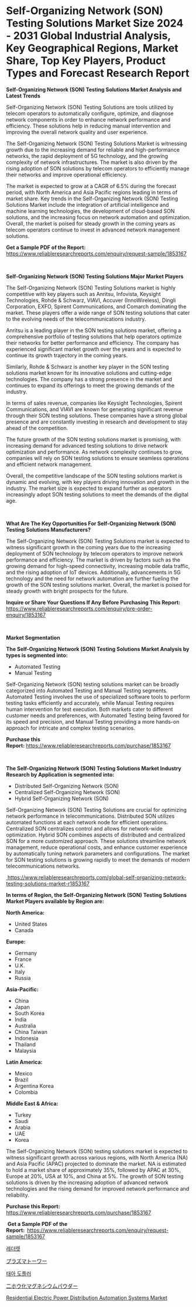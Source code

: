 <p><h1>Self-Organizing Network (SON) Testing Solutions Market Size 2024 - 2031 Global Industrial Analysis, Key Geographical Regions, Market Share, Top Key Players, Product Types and Forecast Research Report</h1></p><p><strong>Self-Organizing Network (SON) Testing Solutions Market Analysis and Latest Trends</strong></p>
<p><p>Self-Organizing Network (SON) Testing Solutions are tools utilized by telecom operators to automatically configure, optimize, and diagnose network components in order to enhance network performance and efficiency. These solutions help in reducing manual intervention and improving the overall network quality and user experience.</p><p>The Self-Organizing Network (SON) Testing Solutions Market is witnessing growth due to the increasing demand for reliable and high-performance networks, the rapid deployment of 5G technology, and the growing complexity of network infrastructures. The market is also driven by the rising adoption of SON solutions by telecom operators to efficiently manage their networks and improve operational efficiency.</p><p>The market is expected to grow at a CAGR of 6.5% during the forecast period, with North America and Asia Pacific regions leading in terms of market share. Key trends in the Self-Organizing Network (SON) Testing Solutions Market include the integration of artificial intelligence and machine learning technologies, the development of cloud-based SON solutions, and the increasing focus on network automation and optimization. Overall, the market is poised for steady growth in the coming years as telecom operators continue to invest in advanced network management solutions.</p></p>
<p><strong>Get a Sample PDF of the Report:&nbsp;</strong> <a href="https://www.reliableresearchreports.com/enquiry/request-sample/1853167">https://www.reliableresearchreports.com/enquiry/request-sample/1853167</a></p>
<p>&nbsp;</p>
<p><strong>Self-Organizing Network (SON) Testing Solutions Major Market Players</strong></p>
<p><p>The Self-Organizing Network (SON) Testing Solutions market is highly competitive with key players such as Anritsu, Infovista, Keysight Technologies, Rohde & Schwarz, VIAVI, Accuver (InnoWireless), Dingli Corporation, EXFO, Spirent Communications, and Comarch dominating the market. These players offer a wide range of SON testing solutions that cater to the evolving needs of the telecommunications industry.</p><p>Anritsu is a leading player in the SON testing solutions market, offering a comprehensive portfolio of testing solutions that help operators optimize their networks for better performance and efficiency. The company has experienced significant market growth over the years and is expected to continue its growth trajectory in the coming years.</p><p>Similarly, Rohde & Schwarz is another key player in the SON testing solutions market known for its innovative solutions and cutting-edge technologies. The company has a strong presence in the market and continues to expand its offerings to meet the growing demands of the industry.</p><p>In terms of sales revenue, companies like Keysight Technologies, Spirent Communications, and VIAVI are known for generating significant revenue through their SON testing solutions. These companies have a strong global presence and are constantly investing in research and development to stay ahead of the competition.</p><p>The future growth of the SON testing solutions market is promising, with increasing demand for advanced testing solutions to drive network optimization and performance. As network complexity continues to grow, companies will rely on SON testing solutions to ensure seamless operations and efficient network management.</p><p>Overall, the competitive landscape of the SON testing solutions market is dynamic and evolving, with key players driving innovation and growth in the industry. The market size is expected to expand further as operators increasingly adopt SON testing solutions to meet the demands of the digital age.</p></p>
<p>&nbsp;</p>
<p><strong>What Are The Key Opportunities For Self-Organizing Network (SON) Testing Solutions Manufacturers?</strong></p>
<p><p>The Self-Organizing Network (SON) Testing Solutions market is expected to witness significant growth in the coming years due to the increasing deployment of SON technology by telecom operators to improve network performance and efficiency. The market is driven by factors such as the growing demand for high-speed connectivity, increasing mobile data traffic, and the rising adoption of IoT devices. Additionally, advancements in 5G technology and the need for network automation are further fueling the growth of the SON testing solutions market. Overall, the market is poised for steady growth with bright prospects for the future.</p></p>
<p><strong>Inquire or Share Your Questions If Any Before Purchasing This Report:</strong> <a href="https://www.reliableresearchreports.com/enquiry/pre-order-enquiry/1853167">https://www.reliableresearchreports.com/enquiry/pre-order-enquiry/1853167</a></p>
<p>&nbsp;</p>
<p><strong>Market Segmentation</strong></p>
<p><strong>The Self-Organizing Network (SON) Testing Solutions Market Analysis by types is segmented into:</strong></p>
<p><ul><li>Automated Testing</li><li>Manual Testing</li></ul></p>
<p><p>Self-Organizing Network (SON) testing solutions market can be broadly categorized into Automated Testing and Manual Testing segments. Automated Testing involves the use of specialized software tools to perform testing tasks efficiently and accurately, while Manual Testing requires human intervention for test execution. Both markets cater to different customer needs and preferences, with Automated Testing being favored for its speed and precision, and Manual Testing providing a more hands-on approach for intricate and complex testing scenarios.</p></p>
<p><strong>Purchase this Report:&nbsp;</strong><a href="https://www.reliableresearchreports.com/purchase/1853167">https://www.reliableresearchreports.com/purchase/1853167</a></p>
<p>&nbsp;</p>
<p><strong>The Self-Organizing Network (SON) Testing Solutions Market Industry Research by Application is segmented into:</strong></p>
<p><ul><li>Distributed Self-Organizing Network (SON)</li><li>Centralized Self-Organizing Network (SON)</li><li>Hybrid Self-Organizing Network (SON)</li></ul></p>
<p><p>Self-Organizing Network (SON) Testing Solutions are crucial for optimizing network performance in telecommunications. Distributed SON utilizes automated functions at each network node for efficient operations. Centralized SON centralizes control and allows for network-wide optimization. Hybrid SON combines aspects of distributed and centralized SON for a more customized approach. These solutions streamline network management, reduce operational costs, and enhance customer experience by automatically tuning network parameters and configurations. The market for SON testing solutions is growing rapidly to meet the demands of modern telecommunications networks.</p></p>
<p><a href="https://www.reliableresearchreports.com/global-self-organizing-network-testing-solutions-market-r1853167">&nbsp;https://www.reliableresearchreports.com/global-self-organizing-network-testing-solutions-market-r1853167</a></p>
<p><strong>In terms of Region, the Self-Organizing Network (SON) Testing Solutions Market Players available by Region are:</strong></p>
<p>
    <p> <strong> North America: </strong>
        <ul>
            <li>United States</li>
            <li>Canada</li>
        </ul>
        </p> 
    <p> <strong> Europe: </strong>
        <ul>
            <li>Germany</li>
            <li>France</li>
            <li>U.K.</li>
            <li>Italy</li>
            <li>Russia</li>
        </ul>
        </p> 
    <p> <strong> Asia-Pacific: </strong>
        <ul>
            <li>China</li>
            <li>Japan</li>
            <li>South Korea</li>
            <li>India</li>
            <li>Australia</li>
            <li>China Taiwan</li>
            <li>Indonesia</li>
            <li>Thailand</li>
            <li>Malaysia</li>
        </ul>
        </p> 
    <p> <strong> Latin America: </strong>
        <ul>
            <li>Mexico</li>
            <li>Brazil</li>
            <li>Argentina Korea</li>
            <li>Colombia</li>
        </ul>
        </p> 
    <p> <strong> Middle East & Africa: </strong>
        <ul>
            <li>Turkey</li>
            <li>Saudi</li>
            <li>Arabia</li>
            <li>UAE</li>
            <li>Korea</li>
        </ul>
    </p>
    </p>
<p><p>The Self-Organizing Network (SON) testing solutions market is expected to witness significant growth across various regions, with North America (NA) and Asia Pacific (APAC) projected to dominate the market. NA is estimated to hold a market share of approximately 35%, followed by APAC at 30%, Europe at 20%, USA at 10%, and China at 5%. The growth of SON testing solutions is driven by the increasing adoption of advanced network technologies and the rising demand for improved network performance and reliability.</p></p>
<p><strong>Purchase this Report: </strong><a href="https://www.reliableresearchreports.com/purchase/1853167">https://www.reliableresearchreports.com/purchase/1853167</a></p>
<p>&nbsp;<strong>Get a Sample PDF of the Report:&nbsp;&nbsp;</strong><a href="https://www.reliableresearchreports.com/enquiry/request-sample/1853167">https://www.reliableresearchreports.com/enquiry/request-sample/1853167</a></p>
<p><strong></strong></p>
<p><p><a href="https://github.com/garnett961902/Market-Research-Report-List-1/blob/main/339773561683.md">레더렛</a></p><p><a href="https://medium.com/@annchovey2023/%E3%83%97%E3%83%A9%E3%82%BA%E3%83%9E%E8%A7%A3%E5%87%8D%E6%A9%9F%E5%B8%82%E5%A0%B4-%E6%88%90%E5%8A%9F%E3%81%99%E3%82%8B%E3%83%93%E3%82%B8%E3%83%8D%E3%82%B9%E6%88%A6%E7%95%A5%E3%81%AE%E9%8D%B5-2031%E5%B9%B4%E3%81%BE%E3%81%A7%E3%81%AE%E4%BA%88%E6%B8%AC-e5b529448ead">プラズマトーワー</a></p><p><a href="https://medium.com/@thadnader1941/%ED%83%9C%EC%95%84-%EB%8F%84%ED%94%8C%EB%9F%AC-%EC%8B%9C%EC%9E%A5-%EA%B2%BD%EC%9F%81-%EB%B6%84%EC%84%9D-%EC%8B%9C%EC%9E%A5-%EB%8F%99%ED%96%A5-%EB%B0%8F-2031%EB%85%84%EA%B9%8C%EC%A7%80%EC%9D%98-%EC%98%88%EC%B8%A1-f1fb782e62f6">태아 도플러</a></p><p><a href="https://medium.com/@sebastianhodges1/%E3%83%9E%E3%82%B0%E3%83%8D%E3%82%B7%E3%82%A6%E3%83%A0%E3%82%B8%E3%83%9C%E3%83%AA%E3%83%89%E3%83%91%E3%82%A6%E3%83%80%E3%83%BC%E3%83%9E%E3%83%BC%E3%82%B1%E3%83%83%E3%83%88-2031%E5%B9%B4%E3%81%BE%E3%81%A7%E3%81%AE%E3%83%88%E3%83%AC%E3%83%B3%E3%83%89-%E4%BA%88%E6%B8%AC-%E7%AB%B6%E4%BA%89%E5%88%86%E6%9E%90-108485e21d1a">二ホウ化マグネシウムパウダー</a></p><p><a href="https://github.com/peachesmcdowel1/Market-Research-Report-List-2/blob/main/residential-electric-power-distribution-automation-systems-market.md">Residential Electric Power Distribution Automation Systems Market</a></p></p>